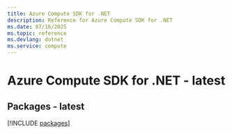 ```yaml
---
title: Azure Compute SDK for .NET
description: Reference for Azure Compute SDK for .NET
ms.date: 07/16/2025
ms.topic: reference
ms.devlang: dotnet
ms.service: compute
---
```

# Azure Compute SDK for .NET - latest
## Packages - latest
[!INCLUDE [packages](compute-index.md)]